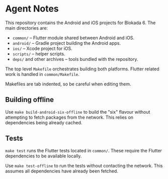 # Agent Notes

This repository contains the Android and iOS projects for Blokada 6. The main directories are:

- `common/` – Flutter module shared between Android and iOS.
- `android/` – Gradle project building the Android apps.
- `ios/` – Xcode project for iOS.
- `scripts/` – helper scripts.
- `deps/` and other archives – tools bundled with the repository.

The top level `Makefile` orchestrates building both platforms. Flutter related
work is handled in `common/Makefile`.

Makefiles are tab indented, so be careful when editing them.

## Building offline

Use `make build-android-six-offline` to build the "six" flavour without
attempting to fetch packages from the network. This relies on dependencies being
already cached.

## Tests

`make test` runs the Flutter tests located in `common/`. These require the
Flutter dependencies to be available locally.

Use `make test-offline` to run the tests without contacting the network. This
assumes all dependencies have already been fetched.
